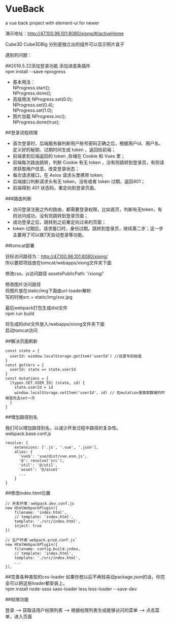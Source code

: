# VueBack
a vue back project with element-ui for newer

演示地址：http://47.100.96.101:8080/xiong/#/activeHome

Cube3D Cube3DBig 分别是独立出的组件可以显示照片盒子

遇到的问题：

##2019.5.22添加登录功能
添加进度条插件  
npm install --save nprogress  
- 基本用法：  
NProgress.start();  
NProgress.done();  
- 高级用法
NProgress.set(0.0);       
NProgress.set(0.4);  
NProgress.set(1.0);  
- 图片加载
NProgress.inc();  
NProgress.done(true);  

##登录流程梳理
- 首次登录时，后端服务器判断用户账号密码正确之后，根据用户id、用户名、定义好的秘钥、过期时间生成 token ，返回给前端；
- 前端拿到后端返回的 token ,存储在 Cookie 和 Vuex 里；
- 前端每次路由跳转，判断 Cookie 有无 token ，没有则跳转到登录页，有则请求获取用户信息，改变登录状态；
- 每次请求接口，在 Axios 请求头里携带 token;
- 后端接口判断请求头有无 token，没有或者 token 过期，返回401；
- 前端得到 401 状态码，重定向到登录页面。

###路由判断
- 访问登录注册之外的路由，都需要登录权限，比如首页，判断有无token，有则访问成功，没有则跳转到登录页面；
- 成功登录之后，跳转到之前重定向过来的页面；
- token 过期后，请求接口时，身份过期，跳转到登录页，继续第二步；这一步主要用了可以做7天自动登录等功能。

##tomcat部署

目标访问路径为：http://47.100.96.101:8080/xiong/   
所以要把项目放在tomcat/webapps/xiong文件夹下面  

修改css、js访问路径
assetsPublicPath: '/xiong/'

修改图片访问路径  
将图片放在static/img下面由url-loader解析  
写的时候src = static/img/xxx.jpg

最后webpack打包生成dist文件  
npm run build

将生成的dist文件放入/webapps/xiong文件夹下面  
启动tomcat访问

##解决页面刷新
```
const state = {
  userId: window.localStorage.getItem('userId') //这里写初始值
}
const getters = {
  userId: state => state.userId
}
const mutations = {
  [types.SET_USER_ID] (state, id) {
    state.userId = id
    window.localStorage.setItem('userId', id) // 在mutation里面取数据的时候就先去set一次
  }
}
```

##增加路径别名

我们可以增加路径别名，以减少开发过程中路径的复杂性。  
webpack.base.conf.js  
```ang
resolve: {
    extensions: ['.js', '.vue', '.json'],
    alias: {
      'vue$': 'vue/dist/vue.esm.js',
      '@': resolve('src'),
      'util': '@/util',
      'asset': '@/asset'
      ...
    }
}
```
##修改index.html位置
```alar2
// 开发环境：webpack.dev.conf.js
new HtmlWebpackPlugin({
    filename: 'index.html',
    // template: 'index.html',
    template: './src/index.html',
    inject: true
})

// 生产环境`webpack.prod.conf.js`
new HtmlWebpackPlugin({
    filename: config.build.index,
    // template: 'index.html',
    template: './src/index.html',
    ...
}),
```
##完善各种类型的css-loader
如果你想以后不再轻易动package.json的话，你完全可以把这些loader都安装上。  
npm install node-sass sass-loader less less-loader --save-dev

##权限功能

登录 ——> 获取该用户权限列表 ——> 根据权限列表生成能够访问的菜单 ——> 点击菜单，进入页面


